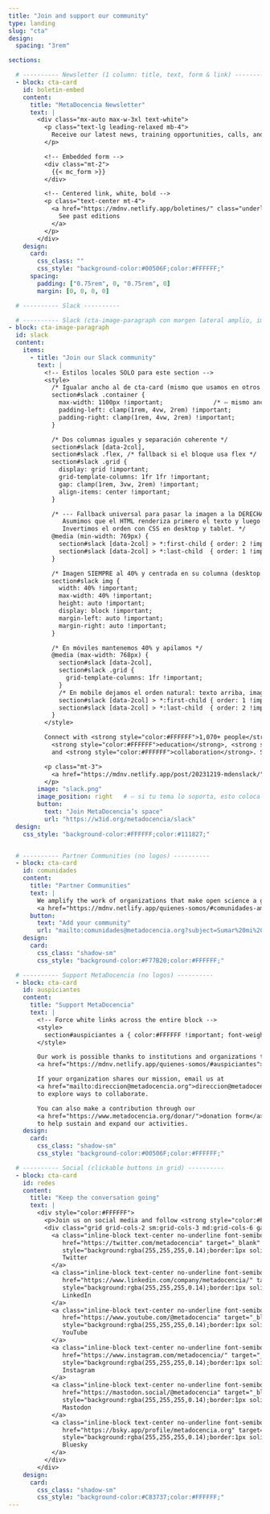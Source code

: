 ```yaml
---
title: "Join and support our community"
type: landing
slug: "cta"
design:
  spacing: "3rem"

sections:

  # ---------- Newsletter (1 column: title, text, form & link) ----------
  - block: cta-card
    id: boletin-embed
    content:
      title: "MetaDocencia Newsletter"
      text: |
        <div class="mx-auto max-w-3xl text-white">
          <p class="text-lg leading-relaxed mb-4">
            Receive our latest news, training opportunities, calls, and events in your inbox.
          </p>

          <!-- Embedded form -->
          <div class="mt-2">
            {{< mc_form >}}
          </div>

          <!-- Centered link, white, bold -->
          <p class="text-center mt-4">
            <a href="https://mdnv.netlify.app/boletines/" class="underline font-semibold" style="color:#FFFFFF">
              See past editions
            </a>
          </p>
        </div>
    design:
      card:
        css_class: ""
        css_style: "background-color:#00506F;color:#FFFFFF;"
      spacing:
        padding: ["0.75rem", 0, "0.75rem", 0]
        margin: [0, 0, 0, 0]

  # ---------- Slack ----------

  # ---------- Slack (cta-image-paragraph con margen lateral amplio, imagen 40% y a la derecha) ----------
- block: cta-image-paragraph
  id: slack
  content:
    items:
      - title: "Join our Slack community"
        text: |
          <!-- Estilos locales SOLO para este section -->
          <style>
            /* Igualar ancho al de cta-card (mismo que usamos en otros CTAs) */
            section#slack .container {
              max-width: 1100px !important;              /* ⇦ mismo ancho “card” */
              padding-left: clamp(1rem, 4vw, 2rem) !important;
              padding-right: clamp(1rem, 4vw, 2rem) !important;
            }

            /* Dos columnas iguales y separación coherente */
            section#slack [data-2col],
            section#slack .flex, /* fallback si el bloque usa flex */
            section#slack .grid { 
              display: grid !important;
              grid-template-columns: 1fr 1fr !important;
              gap: clamp(1rem, 3vw, 2rem) !important;
              align-items: center !important;
            }

            /* --- Fallback universal para pasar la imagen a la DERECHA ---
               Asumimos que el HTML renderiza primero el texto y luego la imagen.
               Invertimos el orden con CSS en desktop y tablet. */
            @media (min-width: 769px) {
              section#slack [data-2col] > *:first-child { order: 2 !important; } /* texto */
              section#slack [data-2col] > *:last-child  { order: 1 !important; } /* imagen */
            }

            /* Imagen SIEMPRE al 40% y centrada en su columna (desktop y móvil) */
            section#slack img {
              width: 40% !important;
              max-width: 40% !important;
              height: auto !important;
              display: block !important;
              margin-left: auto !important;
              margin-right: auto !important;
            }

            /* En móviles mantenemos 40% y apilamos */
            @media (max-width: 768px) {
              section#slack [data-2col],
              section#slack .grid {
                grid-template-columns: 1fr !important;
              }
              /* En mobile dejamos el orden natural: texto arriba, imagen abajo */
              section#slack [data-2col] > *:first-child { order: 1 !important; }
              section#slack [data-2col] > *:last-child  { order: 2 !important; }
            }
          </style>

          Connect with <strong style="color:#FFFFFF">1,070+ people</strong> interested in
            <strong style="color:#FFFFFF">education</strong>, <strong style="color:#FFFFFF">open science</strong>,
            and <strong style="color:#FFFFFF">collaboration</strong>. Share experiences, learn from others, and join conversations that spark new ideas.

          <p class="mt-3">
            <a href="https://mdnv.netlify.app/post/20231219-mdenslack/" class="underline font-semibold">What it is and how to join</a>
          </p>
        image: "slack.png"
        image_position: right   # ⇦ si tu tema lo soporta, esto coloca la imagen a la derecha
        button:
          text: "Join MetaDocencia’s space"
          url: "https://w3id.org/metadocencia/slack"
  design:
    css_style: "background-color:#FFFFFF;color:#111827;"


  # ---------- Partner Communities (no logos) ----------
  - block: cta-card
    id: comunidades
    content:
      title: "Partner Communities"
      text: |
        We amplify the work of organizations that make open science a global, collective, community-driven effort.  
        <a href="https://mdnv.netlify.app/quienes-somos/#comunidades-amigas" class="underline font-semibold" style="color:#FFFFFF">Meet the community network</a>
      button:
        text: "Add your community"
        url: "mailto:comunidades@metadocencia.org?subject=Sumar%20mi%20comunidad"
    design:
      card:
        css_class: "shadow-sm"
        css_style: "background-color:#F77B20;color:#FFFFFF;"

  # ---------- Support MetaDocencia (no logos) ----------
  - block: cta-card
    id: auspiciantes
    content:
      title: "Support MetaDocencia"
      text: |
        <!-- Force white links across the entire block -->
        <style>
          section#auspiciantes a { color:#FFFFFF !important; font-weight:600; text-decoration: underline; }
        </style>

        Our work is possible thanks to institutions and organizations that share our mission.  
        <a href="https://mdnv.netlify.app/quienes-somos/#auspiciantes">Meet our sponsors</a>

        If your organization shares our mission, email us at
        <a href="mailto:direccion@metadocencia.org">direccion@metadocencia.org</a>
        to explore ways to collaborate.

        You can also make a contribution through our
        <a href="https://www.metadocencia.org/donar/">donation form</a>
        to help sustain and expand our activities.
    design:
      card:
        css_class: "shadow-sm"
        css_style: "background-color:#00506F;color:#FFFFFF;"

  # ---------- Social (clickable buttons in grid) ----------
  - block: cta-card
    id: redes
    content:
      title: "Keep the conversation going"
      text: |
        <div style="color:#FFFFFF">
          <p>Join us on social media and follow <strong style="color:#FFFFFF">@metadocencia</strong> for updates, discussions, and resources.</p>
          <div class="grid grid-cols-2 sm:grid-cols-3 md:grid-cols-6 gap-3 mt-3">
            <a class="inline-block text-center no-underline font-semibold px-3 py-2 rounded-full"
               href="https://twitter.com/metadocencia" target="_blank" rel="noopener"
               style="background:rgba(255,255,255,0.14);border:1px solid rgba(255,255,255,0.35);color:#FFFFFF;">
               Twitter
            </a>
            <a class="inline-block text-center no-underline font-semibold px-3 py-2 rounded-full"
               href="https://www.linkedin.com/company/metadocencia/" target="_blank" rel="noopener"
               style="background:rgba(255,255,255,0.14);border:1px solid rgba(255,255,255,0.35);color:#FFFFFF;">
               LinkedIn
            </a>
            <a class="inline-block text-center no-underline font-semibold px-3 py-2 rounded-full"
               href="https://www.youtube.com/@metadocencia" target="_blank" rel="noopener"
               style="background:rgba(255,255,255,0.14);border:1px solid rgba(255,255,255,0.35);color:#FFFFFF;">
               YouTube
            </a>
            <a class="inline-block text-center no-underline font-semibold px-3 py-2 rounded-full"
               href="https://www.instagram.com/metadocencia/" target="_blank" rel="noopener"
               style="background:rgba(255,255,255,0.14);border:1px solid rgba(255,255,255,0.35);color:#FFFFFF;">
               Instagram
            </a>
            <a class="inline-block text-center no-underline font-semibold px-3 py-2 rounded-full"
               href="https://mastodon.social/@metadocencia" target="_blank" rel="me noopener"
               style="background:rgba(255,255,255,0.14);border:1px solid rgba(255,255,255,0.35);color:#FFFFFF;">
               Mastodon
            </a>
            <a class="inline-block text-center no-underline font-semibold px-3 py-2 rounded-full"
               href="https://bsky.app/profile/metadocencia.org" target="_blank" rel="noopener"
               style="background:rgba(255,255,255,0.14);border:1px solid rgba(255,255,255,0.35);color:#FFFFFF;">
               Bluesky
            </a>
          </div>
        </div>
    design:
      card:
        css_class: "shadow-sm"
        css_style: "background-color:#C83737;color:#FFFFFF;"
---
```

